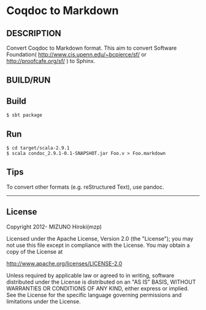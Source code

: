 Coqdoc to Markdown
=================

DESCRIPTION
------------

Convert Coqdoc to Markdown format. This aim to convert Software Foundation( http://www.cis.upenn.edu/~bcpierce/sf/ or http://proofcafe.org/sf/ ) to Sphinx.

BUILD/RUN
------------------

## Build

    $ sbt package

## Run

    $ cd target/scala-2.9.1
    $ scala condoc_2.9.1-0.1-SNAPSHOT.jar Foo.v > Foo.markdown 

Tips
-------------------

To convert other formats (e.g. reStructured Text), use pandoc.

* * * * * * * * * *
## License

Copyright 2012- MIZUNO Hiroki(mzp)

Licensed under the Apache License, Version 2.0 (the "License");
you may not use this file except in compliance with the License.
You may obtain a copy of the License at

   http://www.apache.org/licenses/LICENSE-2.0

Unless required by applicable law or agreed to in writing, software
distributed under the License is distributed on an "AS IS" BASIS,
WITHOUT WARRANTIES OR CONDITIONS OF ANY KIND, either express or implied.
See the License for the specific language governing permissions and
limitations under the License.

